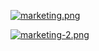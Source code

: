 [![marketing.png](https://i.postimg.cc/G2fPnn4p/marketing.png)](https://postimg.cc/njv9q5Y8)


[![marketing-2.png](https://i.postimg.cc/bY3rJ9gQ/marketing-2.png)](https://postimg.cc/NL2BCTWM)

